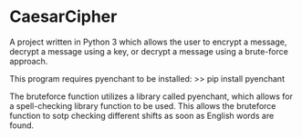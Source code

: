 # CaesarCipher
A project written in Python 3 which allows the user to encrypt a message, decrypt a message using a key, or decrypt a message using a brute-force approach.


This program requires pyenchant to be installed:  >> pip install pyenchant

The bruteforce function utilizes a library called pyenchant, which allows for a spell-checking library function to be used. This allows the bruteforce function to sotp checking different shifts as soon as English words are found.
